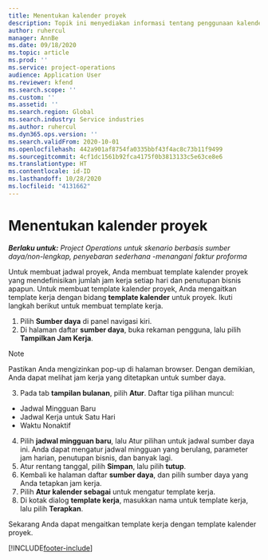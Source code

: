```yaml
---
title: Menentukan kalender proyek
description: Topik ini menyediakan informasi tentang penggunaan kalender proyek untuk melacak jadwal proyek.
author: ruhercul
manager: AnnBe
ms.date: 09/18/2020
ms.topic: article
ms.prod: ''
ms.service: project-operations
audience: Application User
ms.reviewer: kfend
ms.search.scope: ''
ms.custom: ''
ms.assetid: ''
ms.search.region: Global
ms.search.industry: Service industries
ms.author: ruhercul
ms.dyn365.ops.version: ''
ms.search.validFrom: 2020-10-01
ms.openlocfilehash: 442a901af8754fa0335bbf43f4ac8c73b11f9499
ms.sourcegitcommit: 4cf1dc1561b92fca4175f0b3813133c5e63ce8e6
ms.translationtype: HT
ms.contentlocale: id-ID
ms.lasthandoff: 10/28/2020
ms.locfileid: "4131662"
---
```

# <a name="define-project-calendars"></a>Menentukan kalender proyek

_**Berlaku untuk:** Project Operations untuk skenario berbasis sumber daya/non-lengkap, penyebaran sederhana -menangani faktur proforma_

Untuk membuat jadwal proyek, Anda membuat template kalender proyek yang mendefinisikan jumlah jam kerja setiap hari dan penutupan bisnis apapun. Untuk membuat template kalender proyek, Anda mengaitkan template kerja dengan bidang **template kalender** untuk proyek. Ikuti langkah berikut untuk membuat template kerja.

1. Pilih **Sumber daya** di panel navigasi kiri. 
2. Di halaman daftar **sumber daya**, buka rekaman pengguna, lalu pilih **Tampilkan Jam Kerja**.

  > [!NOTE]
  > Pastikan Anda mengizinkan pop-up di halaman browser. Dengan demikian, Anda dapat melihat jam kerja yang ditetapkan untuk sumber daya.
  
3. Pada tab **tampilan bulanan**, pilih **Atur**. Daftar tiga pilihan muncul: 

  - Jadwal Mingguan Baru
  - Jadwal Kerja untuk Satu Hari
  - Waktu Nonaktif

4. Pilih **jadwal mingguan baru**, lalu Atur pilihan untuk jadwal sumber daya ini. Anda dapat mengatur jadwal mingguan yang berulang, parameter jam harian, penutupan bisnis, dan banyak lagi.
5. Atur rentang tanggal, pilih **Simpan**, lalu pilih **tutup**. 
6. Kembali ke halaman daftar **sumber daya**, dan pilih sumber daya yang Anda tetapkan jam kerja. 
7. Pilih **Atur kalender sebagai** untuk mengatur template kerja. 
8. Di kotak dialog **template kerja**, masukkan nama untuk template kerja, lalu pilih **Terapkan**. 

Sekarang Anda dapat mengaitkan template kerja dengan template kalender proyek.


[!INCLUDE[footer-include](../includes/footer-banner.md)]